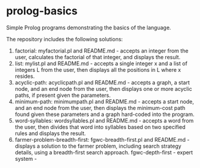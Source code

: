 # prolog-basics
Simple Prolog programs demonstrating the basics of the language.

The repository includes the following solutions:

1. factorial: myfactorial.pl and README.md - accepts an integer from the user, calculates the factorial of that integer, and displays the result.
2. list: mylist.pl and README.md - accepts a single integer x and a list of integers L from the user, then displays all the positions in L where x resides.
3. acyclic-path: acyclicpath.pl and README.md - accepts a graph, a start node, and an end node from the user, then displays one or more acyclic paths, if present given the parameters.
4. minimum-path: minimumpath.pl and README.md - accepts a start node, and an end node from the user, then displays the minimum-cost path found given these parameters and a graph hard-coded into the program.
5. word-syllables: wordsyllables.pl and README.md - accepts a word from the user, then divides that word into syllables based on two specified rules and displays the result.
6. farmer-problem-breadth-first: fgwc-breadth-first.pl and README.md - displays a solution to the farmer problem, including search strategy details, using a breadth-first search approach.
fgwc-depth-first -
expert system - 
